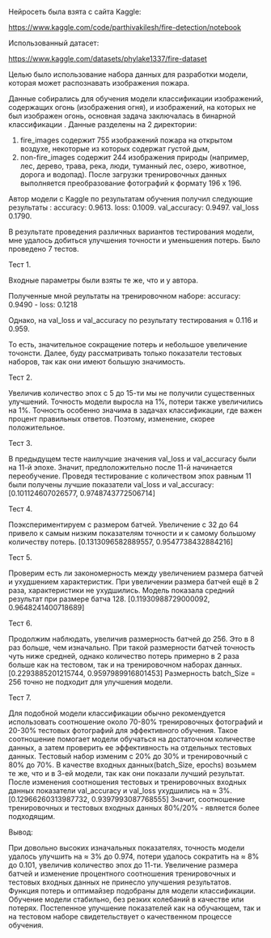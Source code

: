 Нейросеть была взята с сайта Kaggle:

https://www.kaggle.com/code/parthivakilesh/fire-detection/notebook

Использованный датасет:

https://www.kaggle.com/datasets/phylake1337/fire-dataset

Целью было использование набора данных для разработки модели, которая может распознавать изображения пожара.

Данные собирались для обучения модели классификации изображений, содержащих огонь (изображения огня), и изображений, на которых не был изображен огонь, основная задача заключалась в бинарной классификации .
Данные разделены на 2 директории: 
1) fire_images содержит 755 изображений пожара на открытом воздухе, некоторые из которых содержат густой дым, 
2) non-fire_images содержит 244 изображения природы (например, лес, дерево, трава, река, люди, туманный лес, озеро, животное, дорога и водопад).
После загрузки тренировочных данных выполняется преобразование фотографий к формату 196 x 196.

Автор модели с Kaggle по результатам обучения получил следующие результаты : 
accuracy: 0.9613. loss: 0.1009.
val_accuracy: 0.9497. val_loss 0.1790.

В результате проведения различных вариантов тестирования модели, мне удалось добиться улучшения точности и уменьшения потерь. 
Было проведено 7 тестов.

Тест 1.

Входные параметры были взяты те же, что и у автора.

Полученные мной реультаты на тренировочном наборе: accuracy: 0.9490 - loss: 0.1218

Однако, на val_loss и val_accuracy по результату тестирования ≈ 0.116 и 0.959. 

То есть, значительное сокращение потерь и небольшое увеличение точонсти. Далее, буду рассматривать только показатели тестовых наборов, так как они имеют большую значимость.

Тест 2.

Увеличив количество эпох с 5 до 15-ти мы не получили существенных улучшений. Точность модели выросла на 1%, потери также увеличились на 1%. 
Точность особенно значима в задачах классификации, где важен процент правильных ответов.  Поэтому, изменение, скорее положительное.

Тест 3.

В предыдущем тесте наилучшие значения val_loss и val_accuracy были на 11-й эпохе. Значит, предположительно после 11-й начинается переобучение. 
Проведя тестирование с количеством эпох равным 11 были получены лучшие показатели val_loss и val_accuracy:
[0.101124607026577, 0.9748743772506714]

Тест 4.

Поэкспериментируем с размером батчей. Увеличение с 32 до  64 привело к самым низким показателям точности и к самому большому количеству потерь.
[0.1313096582889557, 0.9547738432884216]

Тест 5.

Проверим есть ли закономерность между увеличением размера батчей и ухудшением характеристик. При увеличении размера батчей ещё в 2 раза, характеристики не ухудшились. Модель показала средний результат при размере батча 128.
[0.11930988729000092, 0.9648241400718689]

Тест 6.

Продолжим наблюдать, увеличив размерность батчей до 256. Это в 8 раз больше, чем изначально.
При такой размерности батчей точность чуть ниже средней, однако количество потерь примерно в 2 раза больше как на тестовом, так и на тренировочном наборах данных. 
[0.2293885201215744, 0.9597989916801453]
Размерность batch_Size = 256 точно не подходит для улучшения модели.

Тест 7.

Для подобной модели классификации обычно рекомендуется использовать соотношение около 70-80% тренировочных фотографий и 20-30% тестовых фотографий для эффективного обучения. 
Такое соотношение помогает модели обучаться на достаточном количестве данных, а затем проверить ее эффективность на отдельных тестовых данных. 
Тестовый набор изменим с 20% до 30% и тренировочный с 80% до 70%.
В качестве входных данных(batch_Size, epochs) возьмем те же, что и в 3-ей модели, так как они показали лучший результат.
После изменения соотношения тестовых и тренировочных входных данных показатели val_accuracy и val_loss ухудшились на ≈ 3%.
[0.12966260313987732, 0.9397993087768555]
Значит, соотношение тренировочных и тестовых входных данных 80%/20% - является более подходящим.

Вывод: 

При довольно высоких изначальных показателях, точность модели удалось улучшить на ≈ 3% до 0.974, потери удалось сократить на ≈ 8% до 0.101, увеличив количество эпох до 11-ти. Увеличение размера батчей и изменение процентного соотношения тренировочных и тестовых входных данных не принесло улучшения результатов. Функция потерь и оптимайзер подобраны для модели классификации. Обучение модели стабильно, без резких колебаний в качестве или потерях. Постепенное улучшение показателей как на обучающем, так и на тестовом наборе свидетельствует о качественном процессе обучения.
